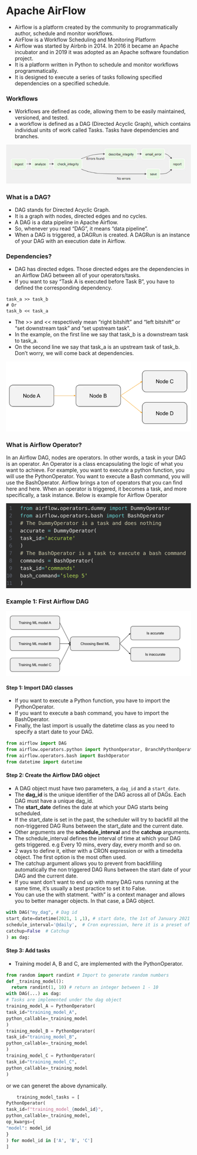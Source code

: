 # Apache AirFlow

- Airflow is a platform created by the community to programmatically author, schedule and monitor workflows.
- AirFlow is a Workflow Scheduling and Monitoring Platform
- Airflow was started by Airbnb in 2014. In 2016 it became an Apache incubator and in 2019 it was adopted as an Apache software foundation project.
- It is a platform written in Python to schedule and monitor workflows programmatically. 
- It is designed to execute a series of tasks following specified dependencies on a specified schedule. 

### Workflows

- Workflows are defined as code, allowing them to be easily maintained, versioned, and tested. 
- a workflow is defined as a DAG (Directed Acyclic Graph), which contains individual units of work called Tasks. Tasks have dependencies and branches. 

![Workflows](/Airflow-lesson/images/202111_ApacheAirflow_01.jpg?raw=true "Workflows")


### What is a DAG?

- DAG stands for Directed Acyclic Graph. 
- It is a graph with nodes, directed edges and no cycles. 
- A DAG is a data pipeline in Apache Airflow. 
- So, whenever you read “DAG”, it means “data pipeline”. 
- When a DAG is triggered, a DAGRun is created. A DAGRun is an instance of your DAG with an execution date in Airflow.
### Dependencies?
- DAG has directed edges. Those directed edges are the dependencies in an Airflow DAG between all of your operators/tasks. 
- If you want to say “Task A is executed before Task B”, you have to defined the corresponding dependency.
```
task_a >> task_b
# Or
task_b << task_a
```

- The >> and << respectively mean “right bitshift” and “left bitshift” or “set downstream task” and “set upstream task”. 
- In the example, on the first line we say that task_b is a downstream task to task_a. 
- On the second line we say that task_a is an upstream task of task_b. Don’t worry, we will come back at dependencies.

![Workflows](/Airflow-lesson/images/airflow_dag.png?raw=true "DAG")

### What is Airflow Operator?

In an Airflow DAG, nodes are operators. In other words, a task in your DAG is an operator. An Operator is a class encapsulating the logic of what you want to achieve. For example, you want to execute a python function, you will use the PythonOperator. You want to execute a Bash command, you will use the BashOperator. Airflow brings a ton of operators that you can find here and here. When an operator is triggered, it becomes a task, and more specifically, a task instance. Below is example for Airflow Operator

![Operator](/Airflow-lesson/images/operators.png?raw=true "Operator Example")

### Example 1: First Airflow DAG


![AirflowDAG](/Airflow-lesson/images/AirflowDAG.png?raw=true "FirstDAG")

#### Step 1: Import DAG classes

- If you want to execute a Python function, you have to import the PythonOperator. 
- If you want to execute a bash command, you have to import the BashOperator. 
- Finally, the last import is usually the datetime class as you need to specify a start date to your DAG.

```python 3
from airflow import DAG
from airflow.operators.python import PythonOperator, BranchPythonOperator
from airflow.operators.bash import BashOperator
from datetime import datetime
```
#### Step 2: Create the Airflow DAG object
- A DAG object must have two parameters, a ``` dag_id ``` and a ``` start_date ```. 
- The __dag_id__ is the unique identifier of the DAG across all of DAGs. Each DAG must have a unique dag_id. 
- The __start_date__ defines the date at which your DAG starts being scheduled.
- If the start_date is set in the past, the scheduler will try to backfill all the non-triggered DAG Runs between the start_date and the current date. 
- Other arguments are the __schedule_interval__ and the __catchup__ arguments.
- The schedule_interval defines the interval of time at which your DAG gets triggered. 
  e.g Every 10 mins, every day, every month and so on. 
- 2 ways to define it, either with a CRON expression or with a timedelta object. The first option is the most often used.
- The catchup argument allows you to prevent from backfilling automatically the non triggered DAG Runs between the start date of your DAG and the current date. 
- If you want don’t want to end up with many DAG runs running at the same time, it’s usually a best practice to set it to False.
- You can use the with statment. "with” is a context manager and allows you to better manager objects. In that case, a DAG object.
```python 3
with DAG("my_dag", # Dag id
start_date=datetime(2021, 1 ,1), # start date, the 1st of January 2021 
schedule_interval='@daily',  # Cron expression, here it is a preset of Airflow, @daily means once every day.
catchup=False  # Catchup 
) as dag:

```

#### Step 3: Add tasks
- Training model A, B and C, are implemented with the PythonOperator. 

```python 3
from random import randint # Import to generate random numbers
def _training_model():
  return randint(1, 10) # return an integer between 1 - 10
with DAG(...) as dag:
# Tasks are implemented under the dag object
training_model_A = PythonOperator(
task_id="training_model_A",
python_callable=_training_model
)
training_model_B = PythonOperator(
task_id="training_model_B",
python_callable=_training_model
)
training_model_C = PythonOperator(
task_id="training_model_C",
python_callable=_training_model
)

```
or we can generet the above dynamically.

```python
    training_model_tasks = [
PythonOperator(
task_id=f"training_model_{model_id}",
python_callable=_training_model,
op_kwargs={
"model": model_id
}
) for model_id in ['A', 'B', 'C']
]
```
